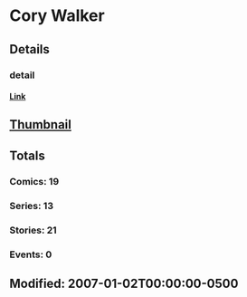 # Cory  Walker 
## Details
### detail
#### [Link](http://marvel.com/comics/creators/867/cory_walker?utm_campaign=apiRef&utm_source=225578a89fc76f3d20fbffda5d17a88d)
## [Thumbnail](http://i.annihil.us/u/prod/marvel/i/mg/8/f0/4bc6191c44fa2.jpg)
## Totals
### Comics: 19
### Series: 13
### Stories: 21
### Events: 0
## Modified: 2007-01-02T00:00:00-0500